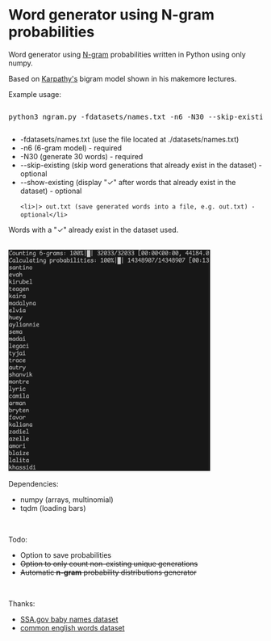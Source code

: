 <h1>Word generator using N-gram probabilities</h1>

<p>Word generator using <a href="https://en.wikipedia.org/wiki/N-gram">N-gram</a> probabilities written in Python using only numpy.</p>

<p>Based on <a href="https://github.com/karpathy/makemore" target="_blank">Karpathy's</a> bigram model shown in his makemore lectures.</p>

<p>Example usage:</p>
<pre><p>python3 ngram.py -fdatasets/names.txt -n6 -N30 --skip-existing --show-existing |> out.txt</p></pre>
<ul>
    <li>-fdatasets/names.txt (use the file located at ./datasets/names.txt)</li>
    <li>-n6 (6-gram model) - required</li>
    <li>-N30 (generate 30 words) - required</li>
    <li>--skip-existing (skip word generations that already exist in the dataset) - optional</li>
    <li>--show-existing (display "✓" after words that already exist in the dataset) - optional</li>

    <li>|> out.txt (save generated words into a file, e.g. out.txt) - optional</li>
</ul>
<p>Words with a "✓" already exist in the dataset used.</p>

<br>

<img src="preview.png" width="400px">

<br>

<p>Dependencies:</p>
<ul>
    <li>numpy (arrays, multinomial)</li>
    <li>tqdm (loading bars)</li>
</ul>

<br>

<p>Todo:</p>
<ul>
    <li>Option to save probabilities</li>
    <s><li>Option to only count non-existing unique generations</li></s>
    <s><li>Automatic <b>n-gram</b> probability distributions generator</li></s>
</ul>

<br>

<p>Thanks:</p>
<ul>
<li><a href="https://www.ssa.gov/oact/babynames/" target="_blank">SSA.gov baby names dataset</a>
<li><a href="https://github.com/first20hours/google-10000-english/tree/master" target="_blank">common english words dataset</a></li>
</ul>
